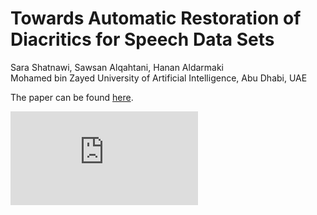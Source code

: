 # Towards Automatic Restoration of Diacritics for Speech Data Sets

Sara Shatnawi, Sawsan Alqahtani, Hanan Aldarmaki <br>
Mohamed bin Zayed University of Artificial Intelligence, Abu Dhabi, UAE

The paper can be found [here](https://arxiv.org/pdf/2311.10771.pdf).

![Multi-Modal Figure](https://github.com/SaraShatnawi/Diacritization/files/14813230/multi-modal-figure.1.pdf)
